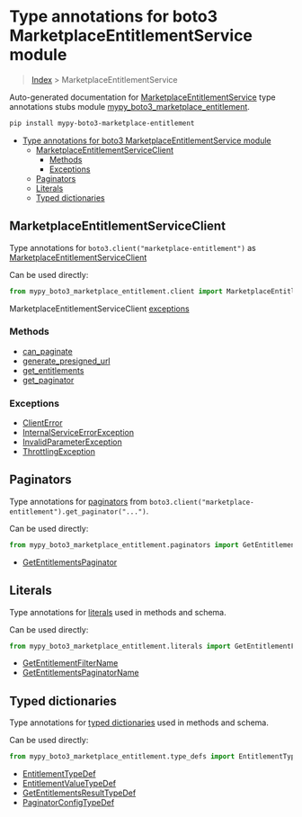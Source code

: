 # Type annotations for boto3 MarketplaceEntitlementService module

> [Index](../README.md) > MarketplaceEntitlementService

Auto-generated documentation for [MarketplaceEntitlementService](https://boto3.amazonaws.com/v1/documentation/api/latest/reference/services/marketplace-entitlement.html#MarketplaceEntitlementService)
type annotations stubs module [mypy_boto3_marketplace_entitlement](https://pypi.org/project/mypy-boto3-marketplace-entitlement/).

```bash
pip install mypy-boto3-marketplace-entitlement
```

- [Type annotations for boto3 MarketplaceEntitlementService module](#type-annotations-for-boto3-marketplaceentitlementservice-module)
  - [MarketplaceEntitlementServiceClient](#marketplaceentitlementserviceclient)
    - [Methods](#methods)
    - [Exceptions](#exceptions)
  - [Paginators](#paginators)
  - [Literals](#literals)
  - [Typed dictionaries](#typed-dictionaries)

## MarketplaceEntitlementServiceClient

Type annotations for  `boto3.client("marketplace-entitlement")` as [MarketplaceEntitlementServiceClient](./client.md)

Can be used directly:

```python
from mypy_boto3_marketplace_entitlement.client import MarketplaceEntitlementServiceClient
```


MarketplaceEntitlementServiceClient [exceptions](./client.md#exceptions)



### Methods
- [can_paginate](./client.md#can-paginate)
- [generate_presigned_url](./client.md#generate-presigned-url)
- [get_entitlements](./client.md#get-entitlements)
- [get_paginator](./client.md#get-paginator)




### Exceptions
- [ClientError](./client.md#clienterror)
- [InternalServiceErrorException](./client.md#internalserviceerrorexception)
- [InvalidParameterException](./client.md#invalidparameterexception)
- [ThrottlingException](./client.md#throttlingexception)






## Paginators

Type annotations for [paginators](./paginators.md) from `boto3.client("marketplace-entitlement").get_paginator("...")`.

Can be used directly:

```python
from mypy_boto3_marketplace_entitlement.paginators import GetEntitlementsPaginator, ...
```

- [GetEntitlementsPaginator](./paginators.md#getentitlementspaginator)






## Literals

Type annotations for [literals](./literals.md) used in methods and schema.

Can be used directly:

```python
from mypy_boto3_marketplace_entitlement.literals import GetEntitlementFilterName, ...
```

- [GetEntitlementFilterName](./literals.md#getentitlementfiltername)
- [GetEntitlementsPaginatorName](./literals.md#getentitlementspaginatorname)




## Typed dictionaries


Type annotations for [typed dictionaries](./type_defs.md) used in methods and schema.

Can be used directly:

```python
from mypy_boto3_marketplace_entitlement.type_defs import EntitlementTypeDef, ...
```

- [EntitlementTypeDef](./type_defs.md#entitlementtypedef)
- [EntitlementValueTypeDef](./type_defs.md#entitlementvaluetypedef)
- [GetEntitlementsResultTypeDef](./type_defs.md#getentitlementsresulttypedef)
- [PaginatorConfigTypeDef](./type_defs.md#paginatorconfigtypedef)
